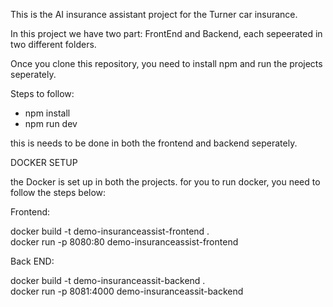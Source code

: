 This is the AI insurance assistant project for the Turner car insurance.

In this project we have two part: FrontEnd and Backend, each sepeerated in two different folders.

Once you clone this repository, you need to install npm and run the projects seperately.

Steps to follow:
- npm install
- npm run dev

this is needs to be done in both the frontend and backend seperately.

DOCKER SETUP

the Docker is set up in both the projects. for you to run docker, you need to follow the steps below:

Frontend:

docker build -t demo-insuranceassist-frontend .  
docker run -p 8080:80 demo-insuranceassist-frontend 


Back END:

docker build -t demo-insuranceassit-backend .       
docker run -p 8081:4000 demo-insuranceassit-backend 
